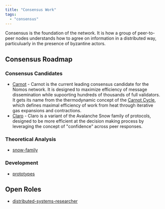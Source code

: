 ```yaml
---
title: "Consensus Work"
tags:
  - "consensus"
---
```


Consensus is the foundation of the network. It is how a group of peer-to-peer nodes understands how to agree on information in a distributed way, particuluarly in the presence of byzantine actors. 

## Consensus Roadmap
### Consensus Candidates
- [Carnot](private/roadmap/consensus/candidates/carnot/overview.md) - Carnot is the current leading consensus candidate for the Nomos network. It is designed to maximize efficiency of message dissemination while supoorting hundreds of thousands of full validators. It gets its name from the thermodynamic concept of the [Carnot Cycle](https://en.wikipedia.org/wiki/Carnot_cycle), which defines maximal efficiency of work from heat through iterative gas expansions and contractions. 
- [Claro](claro.md) - Claro is a variant of the Avalanche Snow family of protocols, designed to be more efficient at the decision making process by leveraging the concept of "confidence" across peer responses. 


### Theoretical Analysis
- [snow-family](snow-family.md)

### Development
- [prototypes](prototypes.md)

## Open Roles
- [distributed-systems-researcher](distributed-systems-researcher.md)